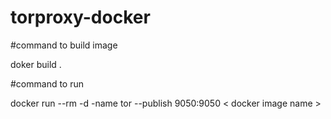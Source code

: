 # torproxy-docker

#command to build image 

doker build .

#command to run 

docker run --rm -d -name tor --publish 9050:9050 < docker image name >
